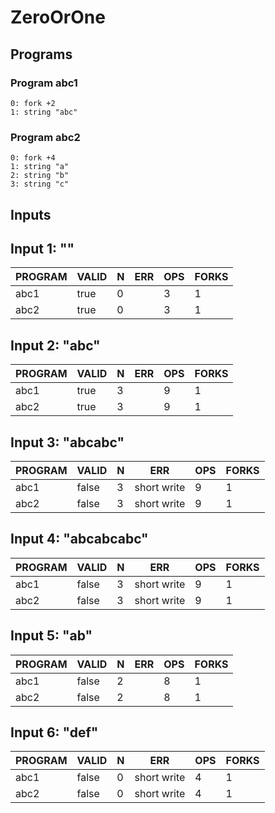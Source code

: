# ZeroOrOne

## Programs

### Program abc1

```
0: fork +2
1: string "abc"
```

### Program abc2

```
0: fork +4
1: string "a"
2: string "b"
3: string "c"
```

## Inputs

## Input 1: ""

| PROGRAM | VALID | N |  ERR  | OPS | FORKS |
|---------|-------|---|-------|-----|-------|
| abc1    | true  | 0 | <nil> |   3 |     1 |
| abc2    | true  | 0 | <nil> |   3 |     1 |

## Input 2: "abc"

| PROGRAM | VALID | N |  ERR  | OPS | FORKS |
|---------|-------|---|-------|-----|-------|
| abc1    | true  | 3 | <nil> |   9 |     1 |
| abc2    | true  | 3 | <nil> |   9 |     1 |

## Input 3: "abcabc"

| PROGRAM | VALID | N |     ERR     | OPS | FORKS |
|---------|-------|---|-------------|-----|-------|
| abc1    | false | 3 | short write |   9 |     1 |
| abc2    | false | 3 | short write |   9 |     1 |

## Input 4: "abcabcabc"

| PROGRAM | VALID | N |     ERR     | OPS | FORKS |
|---------|-------|---|-------------|-----|-------|
| abc1    | false | 3 | short write |   9 |     1 |
| abc2    | false | 3 | short write |   9 |     1 |

## Input 5: "ab"

| PROGRAM | VALID | N |  ERR  | OPS | FORKS |
|---------|-------|---|-------|-----|-------|
| abc1    | false | 2 | <nil> |   8 |     1 |
| abc2    | false | 2 | <nil> |   8 |     1 |

## Input 6: "def"

| PROGRAM | VALID | N |     ERR     | OPS | FORKS |
|---------|-------|---|-------------|-----|-------|
| abc1    | false | 0 | short write |   4 |     1 |
| abc2    | false | 0 | short write |   4 |     1 |

